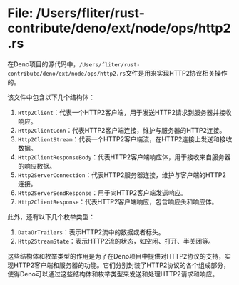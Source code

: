 # File: /Users/fliter/rust-contribute/deno/ext/node/ops/http2.rs

在Deno项目的源代码中，`/Users/fliter/rust-contribute/deno/ext/node/ops/http2.rs`文件是用来实现HTTP2协议相关操作的。

该文件中包含以下几个结构体：

1. `Http2Client`：代表一个HTTP2客户端，用于发送HTTP2请求到服务器并接收响应。
2. `Http2ClientConn`：代表HTTP2客户端连接，维护与服务器的HTTP2连接。
3. `Http2ClientStream`：代表一个HTTP2客户端流，在HTTP2连接上发送和接收数据。
4. `Http2ClientResponseBody`：代表HTTP2客户端响应体，用于接收来自服务器的响应数据。
5. `Http2ServerConnection`：代表HTTP2服务器连接，维护与客户端的HTTP2连接。
6. `Http2ServerSendResponse`：用于向HTTP2客户端发送响应。
7. `Http2ClientResponse`：代表HTTP2客户端响应，包含响应头和响应体。

此外，还有以下几个枚举类型：

1. `DataOrTrailers`：表示HTTP2流中的数据或者标头。
2. `Http2StreamState`：表示HTTP2流的状态，如空闲、打开、半关闭等。

这些结构体和枚举类型的作用是为了在Deno项目中提供对HTTP2协议的支持，实现HTTP2客户端和服务器的功能。它们分别封装了HTTP2协议的各个组成部分，使得Deno可以通过这些结构体和枚举类型来发送和处理HTTP2请求和响应。

